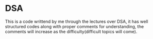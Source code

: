 # DSA
This is a code writtend by me through the lectures over DSA, it has well structured codes along with proper comments for understanding,
the comments will increase as the difficulty(difficult topics will come).
